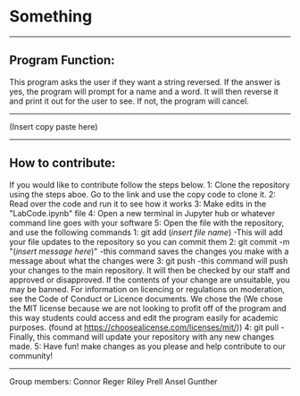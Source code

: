 # Something
***
## Program Function:
This program asks the user if they want a string reversed. If the answer is yes, the program will prompt for a name and a word. It will then reverse it and print it out for the user to see. If not, the program will cancel.
***
(Insert copy paste here)
***
## How to contribute:
If you would like to contribute follow the steps below.
1: Clone the repository using the steps aboe. Go to the link and use the copy code to clone it.
2: Read over the code and run it to see how it works
3: Make edits in the "LabCode.ipynb" file
4: Open a new terminal in Jupyter hub or whatever command line goes with your software
5: Open the file with the repository, and use the following commands
    1: git add (*insert file name*)
        -This will add your file updates to the repository so you can commit them
    2: git commit -m "(*insert message here*)"
        -this command saves the changes you make with a message about what the changes were
    3: git push
        -this command will push your changes to the main repository. It will then be checked by our staff and approved or disapproved. If the contents of your change are unsuitable, you may be banned. For information on licencing or regulations on moderation, see the Code of Conduct or Licence documents. We chose the (We chose the MIT license because we are not looking to profit off of the program and this way students could access and edit the program easily for academic purposes. (found at https://choosealicense.com/licenses/mit/))
    4: git pull
        -Finally, this command will update your repository with any new changes made.
    5: Have fun! make changes as you please and help contribute to our community!
***

Group members:
Connor Reger
Riley Prell
Ansel Gunther